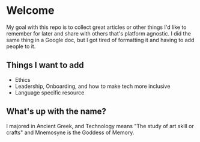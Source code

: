# Welcome

My goal with this repo is to collect great articles or other things I'd like to remember for later and share with others that's platform agnostic. I did the same thing in a Google doc, but I got tired of formatting it and having to add people to it.


## Things I want to add

- Ethics
- Leadership, Onboarding, and how to make tech more inclusive
- Language specific resource

## What's up with the name?

I majored in Ancient Greek, and Technology means "The study of art skill or crafts" and Mnemosyne is the Goddess of Memory.
